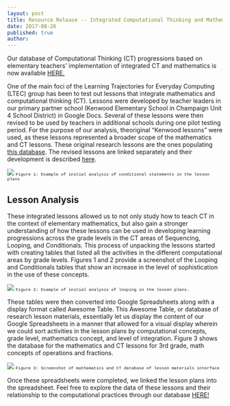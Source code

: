 ```yaml
---
layout: post
title: Resource Release -- Integrated Computational Thinking and Mathematics Lessons
date: 2017-08-26
published: true
author:
---
```




Our database of Computational Thinking (CT) progressions based on elementary teachers&rsquo; implementation of integrated CT and mathematics is now available <a class="c3" href="https://www.google.com/url?q=https://ctrl.education.illinois.edu/ltec/database-of-research-lesson-materials&amp;sa=D&amp;ust=1503935087671000&amp;usg=AFQjCNH1rHJil0B4ul_D-xv_Yd1Qw52Zew">HERE.</a>

<!--excerpt-->


One of the main foci of the Learning Trajectories for Everyday Computing (LTEC) group has been to test out lessons that integrate mathematics and computational thinking (CT). Lessons were developed by teacher leaders in our primary partner school (Kenwood Elementary School in Champaign Unit 4 School District) in Google Docs. Several of these lessons were then revised to be used by teachers in additional schools during one pilot testing period. For the purpose of our analysis, the<span>original<span>&nbsp;&ldquo;Kenwood lessons&rdquo; were used, as these lessons represented a broader scope of the mathematics and CT lessons. These </span><span class="c6">original</span><span>&nbsp;research lessons are the ones populating </span><span class="c1"><a class="c3" href="https://www.google.com/url?q=https://ctrl.education.illinois.edu/ltec/database-of-research-lesson-materials&amp;sa=D&amp;ust=1503935087673000&amp;usg=AFQjCNEOWYSyJkQzMD0uL3wgL3TxLtcLcQ">this database</a></span><span>. The </span><span class="c6">revised</span><span>&nbsp;lessons are linked separately and their development is described </span><span class="c1"><a class="c3" href="https://www.google.com/url?q=http://blog.everydaycomputing.org/2017/08/10/resource-release/&amp;sa=D&amp;ust=1503935087673000&amp;usg=AFQjCNFECCOY9iK7BX8GyIwrp0LVmuvjYw">here</a>.


![](assets/2017-08-26-resource-release-4-731e0195.png)
<span style="font-size:0.7em;font-family:courier;">Figure 1: Example of initial analysis of conditional statements in the lesson plans</span>


## Lesson Analysis
These integrated lessons allowed us to not only study how to teach CT in the context of elementary mathematics, but also gain a stronger understanding of how these lessons can be used in developing learning progressions across the grade levels in the CT areas of Sequencing, Looping, and Conditionals. This process of unpacking the lessons started with creating tables that listed all the activities in the different computational areas by grade levels. Figures 1 and 2 provide a screenshot of the Looping and Conditionals tables that show an increase in the level of sophistication in the use of these concepts.



![](assets/2017-08-26-resource-release-4-31a7dd98.png)
<span style="font-size:0.7em;font-family:courier;">Figure 2: Example of initial analysis of looping in the lesson plans.</span>

These tables were then converted into Google Spreadsheets along with a display format called Awesome Table. This Awesome Table, or database of research lesson materials, essentially let us display the content of our Google Spreadsheets in a manner that allowed for a visual display wherein we could sort activities in the lesson plans by computational concepts, grade level, mathematics concept, and level of integration. Figure 3 shows the database for the mathematics and CT lessons for 3rd grade, math concepts of operations and fractions. </span></p>

![](assets/2017-08-26-resource-release-4-4cb66bdf.png)
<span style="font-size:0.7em;font-family:courier;">Figure 3: Screenshot of mathematics and CT database of lesson materials  interface</span>

<span>Once these spreadsheets were completed, we linked the lesson plans into the spreadsheet. Feel free to explore the data of these lessons and their relationship to the computational practices through our database </span><span class="c1"><a class="c3" href="https://www.google.com/url?q=https://ctrl.education.illinois.edu/ltec/database-of-research-lesson-materials&amp;sa=D&amp;ust=1503935087676000&amp;usg=AFQjCNGmtQO1otnWUhxmdDHZ9tUa7qi9Uw">HERE!</a></span><span class="c2">&nbsp;</span></p><p class="c0 c5"><span class="c2"></span></p></body></html>
